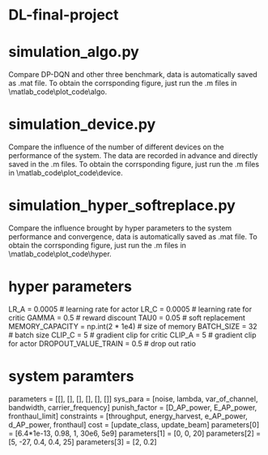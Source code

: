 # DL-final-project

# simulation_algo.py
Compare DP-DQN and other three benchmark, data is automatically saved as .mat file.
To obtain the corrsponding figure, just run the .m files in \matlab_code\plot_code\algo.

# simulation_device.py
Compare the influence of the number of different devices on the performance of the system. The data are recorded in advance and directly saved in the .m files.
To obtain the corrsponding figure, just run the .m files in \matlab_code\plot_code\device.

# simulation_hyper_softreplace.py
Compare the influence brought by hyper parameters to the system performance and convergence, data is automatically saved as .mat file.
To obtain the corrsponding figure, just run the .m files in \matlab_code\plot_code\hyper.

# hyper parameters
LR_A = 0.0005 # learning rate for actor
LR_C = 0.0005  # learning rate for critic
GAMMA = 0.5  # reward discount
TAU0 = 0.05  # soft replacement
MEMORY_CAPACITY = np.int(2 * 1e4) # size of memory
BATCH_SIZE = 32 # batch size
CLIP_C = 5 # gradient clip for critic
CLIP_A = 5 # gradient clip for actor
DROPOUT_VALUE_TRAIN = 0.5 # drop out ratio

# system paramters
parameters = [[], [], [], [], [], []]
sys_para = [noise, lambda, var_of_channel, bandwidth, carrier_frequency]
punish_factor = [D_AP_power, E_AP_power, fronthaul_limit]
constraints = [throughput, energy_harvest, e_AP_power, d_AP_power, fronthaul]
cost = [update_class, update_beam]
parameters[0] = [6.4*1e-13, 0.98, 1, 30e6, 5e9]
parameters[1] = [0, 0, 20]
parameters[2] = [5, -27, 0.4, 0.4, 25]
parameters[3] = [2, 0.2]
